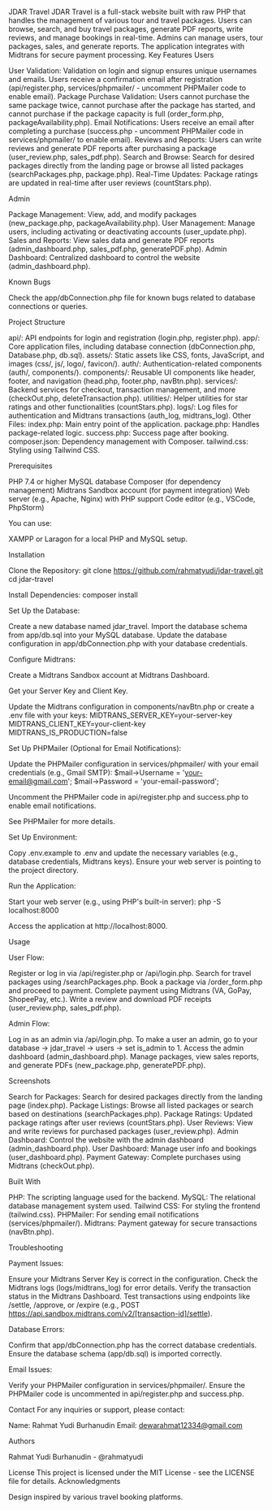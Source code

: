 JDAR Travel
JDAR Travel is a full-stack website built with raw PHP that handles the management of various tour and travel packages. Users can browse, search, and buy travel packages, generate PDF reports, write reviews, and manage bookings in real-time. Admins can manage users, tour packages, sales, and generate reports. The application integrates with Midtrans for secure payment processing.
Key Features
Users

User Validation: Validation on login and signup ensures unique usernames and emails. Users receive a confirmation email after registration (api/register.php, services/phpmailer/ - uncomment PHPMailer code to enable email).
Package Purchase Validation: Users cannot purchase the same package twice, cannot purchase after the package has started, and cannot purchase if the package capacity is full (order_form.php, packageAvailability.php).
Email Notifications: Users receive an email after completing a purchase (success.php - uncomment PHPMailer code in services/phpmailer/ to enable email).
Reviews and Reports: Users can write reviews and generate PDF reports after purchasing a package (user_review.php, sales_pdf.php).
Search and Browse: Search for desired packages directly from the landing page or browse all listed packages (searchPackages.php, package.php).
Real-Time Updates: Package ratings are updated in real-time after user reviews (countStars.php).

Admin

Package Management: View, add, and modify packages (new_package.php, packageAvailability.php).
User Management: Manage users, including activating or deactivating accounts (user_update.php).
Sales and Reports: View sales data and generate PDF reports (admin_dashboard.php, sales_pdf.php, generatePDF.php).
Admin Dashboard: Centralized dashboard to control the website (admin_dashboard.php).

Known Bugs

Check the app/dbConnection.php file for known bugs related to database connections or queries.

Project Structure

api/: API endpoints for login and registration (login.php, register.php).
app/: Core application files, including database connection (dbConnection.php, Database.php, db.sql).
assets/: Static assets like CSS, fonts, JavaScript, and images (css/, js/, logo/, favicon/).
auth/: Authentication-related components (auth/, components/).
components/: Reusable UI components like header, footer, and navigation (head.php, footer.php, navBtn.php).
services/: Backend services for checkout, transaction management, and more (checkOut.php, deleteTransaction.php).
utilities/: Helper utilities for star ratings and other functionalities (countStars.php).
logs/: Log files for authentication and Midtrans transactions (auth_log, midtrans_log).
Other Files:
index.php: Main entry point of the application.
package.php: Handles package-related logic.
success.php: Success page after booking.
composer.json: Dependency management with Composer.
tailwind.css: Styling using Tailwind CSS.



Prerequisites

PHP 7.4 or higher
MySQL database
Composer (for dependency management)
Midtrans Sandbox account (for payment integration)
Web server (e.g., Apache, Nginx) with PHP support
Code editor (e.g., VSCode, PhpStorm)

You can use:

XAMPP or Laragon for a local PHP and MySQL setup.

Installation

Clone the Repository:
git clone https://github.com/rahmatyudi/jdar-travel.git
cd jdar-travel


Install Dependencies:
composer install


Set Up the Database:

Create a new database named jdar_travel.
Import the database schema from app/db.sql into your MySQL database.
Update the database configuration in app/dbConnection.php with your database credentials.


Configure Midtrans:

Create a Midtrans Sandbox account at Midtrans Dashboard.

Get your Server Key and Client Key.

Update the Midtrans configuration in components/navBtn.php or create a .env file with your keys:
MIDTRANS_SERVER_KEY=your-server-key
MIDTRANS_CLIENT_KEY=your-client-key
MIDTRANS_IS_PRODUCTION=false




Set Up PHPMailer (Optional for Email Notifications):

Update the PHPMailer configuration in services/phpmailer/ with your email credentials (e.g., Gmail SMTP):
$mail->Username = 'your-email@gmail.com';
$mail->Password = 'your-email-password';


Uncomment the PHPMailer code in api/register.php and success.php to enable email notifications.

See PHPMailer for more details.



Set Up Environment:

Copy .env.example to .env and update the necessary variables (e.g., database credentials, Midtrans keys).
Ensure your web server is pointing to the project directory.


Run the Application:

Start your web server (e.g., using PHP's built-in server):
php -S localhost:8000


Access the application at http://localhost:8000.




Usage

User Flow:

Register or log in via /api/register.php or /api/login.php.
Search for travel packages using /searchPackages.php.
Book a package via /order_form.php and proceed to payment.
Complete payment using Midtrans (VA, GoPay, ShopeePay, etc.).
Write a review and download PDF receipts (user_review.php, sales_pdf.php).


Admin Flow:

Log in as an admin via /api/login.php.
To make a user an admin, go to your database -> jdar_travel -> users -> set is_admin to 1.
Access the admin dashboard (admin_dashboard.php).
Manage packages, view sales reports, and generate PDFs (new_package.php, generatePDF.php).



Screenshots

Search for Packages: Search for desired packages directly from the landing page (index.php).
Package Listings: Browse all listed packages or search based on destinations (searchPackages.php).
Package Ratings: Updated package ratings after user reviews (countStars.php).
User Reviews: View and write reviews for purchased packages (user_review.php).
Admin Dashboard: Control the website with the admin dashboard (admin_dashboard.php).
User Dashboard: Manage user info and bookings (user_dashboard.php).
Payment Gateway: Complete purchases using Midtrans (checkOut.php).

Built With

PHP: The scripting language used for the backend.
MySQL: The relational database management system used.
Tailwind CSS: For styling the frontend (tailwind.css).
PHPMailer: For sending email notifications (services/phpmailer/).
Midtrans: Payment gateway for secure transactions (navBtn.php).

Troubleshooting

Payment Issues:

Ensure your Midtrans Server Key is correct in the configuration.
Check the Midtrans logs (logs/midtrans_log) for error details.
Verify the transaction status in the Midtrans Dashboard.
Test transactions using endpoints like /settle, /approve, or /expire (e.g., POST https://api.sandbox.midtrans.com/v2/[transaction-id]/settle).


Database Errors:

Confirm that app/dbConnection.php has the correct database credentials.
Ensure the database schema (app/db.sql) is imported correctly.


Email Issues:

Verify your PHPMailer configuration in services/phpmailer/.
Ensure the PHPMailer code is uncommented in api/register.php and success.php.



Contact
For any inquiries or support, please contact:

Name: Rahmat Yudi Burhanudin
Email: dewarahmat12334@gmail.com

Authors

Rahmat Yudi Burhanudin - @rahmatyudi

License
This project is licensed under the MIT License - see the LICENSE file for details.
Acknowledgments

Design inspired by various travel booking platforms.

